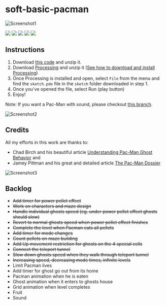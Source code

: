 # soft-basic-pacman

![Screenshot1](sketch/demo/demo1.png)

![](gifs/power-pill.gif)
![](gifs/eaten.gif)
![](gifs/ghosts-routes.gif)
![](gifs/scatter-mode.gif)
![](gifs/known-loop.gif)


## Instructions

1. Download <a href="https://github.com/lucasdicesaro/soft-basic-pacman/archive/refs/heads/main.zip" target="_blank">this code</a> and unzip it.
2. Download <a href="https://processing.org/download" target="_blank">Processing</a> and unzip it (<a href="https://www.youtube.com/watch?v=cVyy5EUVt4g" target="_blank">See how to download and install Processing</a>)
3. Once Processing is installed and open, select `File` from the menu and find the `sketch.pde` file in the `sketch` folder downloaded in step 1.
4. Once you've opened the file, select Run (play button)
5. Enjoy!

Note: If you want a Pac-Man with sound, please checkout <a href="https://github.com/lucasdicesaro/soft-basic-pacman/tree/pacman_with_sound" target="_blank">this branch</a>.

![Screenshot2](sketch/demo/demo2.png)

## Credits

 All my efforts in this work are thanks to:
 - Chad Birch and his beautiful article <a href="https://gameinternals.com/understanding-pac-man-ghost-behavior" target="_blank">Understanding Pac-Man Ghost Behavior</a> and 
 - Jamey Pittman and his great and detailed article <a href="https://www.gamedeveloper.com/design/the-pac-man-dossier" target="_blank">The Pac-Man Dossier</a>

![Screenshot3](sketch/demo/demo3.png) 

## Backlog

- ~~Add timer for power pellet effect~~
- ~~Work on characters and maze design~~
- ~~Handle individual ghosts speed (eg. under power pellet effect ghosts should slow)~~
- ~~Revert to normal ghosts speed when power pellet effect finishes~~
- ~~Complete the level when Pacman eats all pellets~~
- ~~Add timer for mode changes~~
- ~~Count pellets on maze building~~
- ~~Add Up movement restriction for ghosts on the 4 special cells~~
- ~~Connect the teleport tunnel~~
- ~~Slow down ghosts speed when they walk through teleport tunnel~~
- ~~Increasing speed, decreasing mode times, infinite levels~~
- Limit Pacman lives
- Add timer for ghost go out from its home
- Pacman animation when he is eaten
- Ghost animation when it enters to ghosts house
- Grid animation when level completes
- Fruit
- Sound
